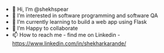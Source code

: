- 👋 Hi, I’m @shekhspear
- 👀 I’m interested in software programming and software QA
- 🌱 I’m currently learning to build a web app using Flask
- 💞️ I’m Happy to collaborate
- 📫 How to reach me - find me on Linkedin - https://www.linkedin.com/in/shekharkarande/

<!---
shekhspear/shekhspear is a ✨ special ✨ repository because its `README.md` (this file) appears on your GitHub profile.
You can click the Preview link to take a look at your changes.
--->
